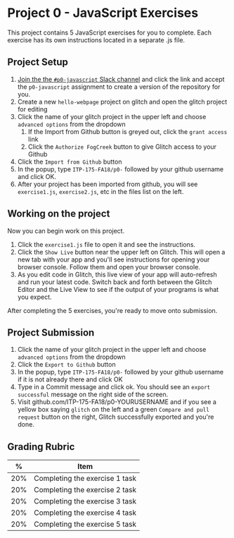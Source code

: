 # Project 0 - JavaScript Exercises

This project contains 5 JavaScript exercises for you to complete. Each exercise has its own instructions located in a separate .js file.

## Project Setup

1. [Join the the `#p0-javascript` Slack channel][1] and click the link and accept the `p0-javascript` assignment to create a version of the repository for you.
1. Create a new `hello-webpage` project on glitch and open the glitch project for editing
1. Click the name of your glitch project in the upper left and choose `advanced options` from the dropdown
    1. If the Import from Github button is greyed out, click the `grant access` link
    1. Click the `Authorize FogCreek` button to give Glitch access to your Github
1. Click the `Import from Github` button
1. In the popup, type `ITP-175-FA18/p0-` followed by your github username and click OK.
1. After your project has been imported from github, you will see `exercise1.js`, `exercise2.js`, etc in the files list on the left.

## Working on the project

Now you can begin work on this project.

1. Click the `exercise1.js` file to open it and see the instructions.
1. Click the `Show Live` button near the upper left on Glitch. This will open a new tab with your app and you'll see instructions for opening your browser console. Follow them and open your browser console.
1. As you edit code in Glitch, this live view of your app will auto-refresh and run your latest code. Switch back and forth between the Glitch Editor and the Live View to see if the output of your programs is what you expect.

After completing the 5 exercises, you're ready to move onto submission.

## Project Submission

1. Click the name of your glitch project in the upper left and choose `advanced options` from the dropdown
1. Click the `Export to Github` button
1. In the popup, type `ITP-175-FA18/p0-` followed by your github username if it is not already there and click OK
1. Type in a Commit message and click ok. You should see an `export successful` message on the right side of the screen.
1. Visit github.com/ITP-175-FA18/p0-YOURUSERNAME and if you see a yellow box saying `glitch` on the left and a green `Compare and pull request` button on the right, Glitch successfully exported and you're done.

## Grading Rubric

|  %  |  Item                          |
|-----|--------------------------------|
| 20% | Completing the exercise 1 task |
| 20% | Completing the exercise 2 task |
| 20% | Completing the exercise 3 task |
| 20% | Completing the exercise 4 task |
| 20% | Completing the exercise 5 task |

[//]: # (References)
[1]: https://itp175fa18.slack.com/messages/CD8SYN9K6
